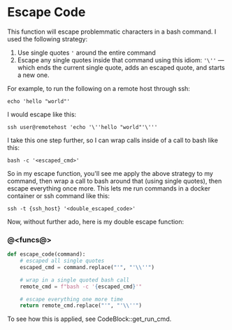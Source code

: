 # Escape Code

This function will escape problemmatic characters in a bash command. I used the following strategy:

1. Use single quotes `'` around the entire command
2. Escape any single quotes inside that command using this idiom: `'\''` — which ends the current single quote, adds an escaped quote, and starts a new one.

For example, to run the following on a remote host through ssh:

```
echo 'hello "world"'
```

I would escape like this:

```
ssh user@remotehost 'echo '\''hello "world"'\'''
```

I take this one step further, so I can wrap calls inside of a call to bash like this:

```
bash -c '<escaped_cmd>'
```

So in my escape function, you'll see me apply the above strategy to my command, then wrap a call to bash around that (using single quotes), then escape everything once more. This lets me run commands in a docker container or ssh command like this:

```
ssh -t {ssh_host} '<double_escaped_code>'
```

Now, without further ado, here is my double escape function:

### @<funcs@>

```python {name=funcs}
def escape_code(command):
    # escaped all single quotes
    escaped_cmd = command.replace("'", "'\\''")

    # wrap in a single quoted bash call
    remote_cmd = f"bash -c '{escaped_cmd}'"

    # escape everything one more time
    return remote_cmd.replace("'", "'\\''")
```

To see how this is applied, see CodeBlock::get_run_cmd.
